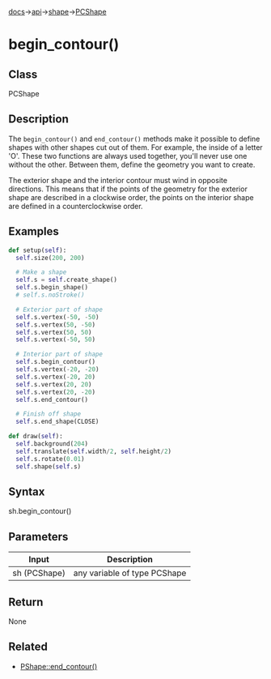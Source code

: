 [docs](/docs/)→[api](/docs/api)→[shape](/docs/api/shape/)→[PCShape](/docs/api/shape/PCShape/)

# begin_contour()

## Class

PCShape

## Description

The `begin_contour()` and `end_contour()` methods make it possible to define shapes with other shapes cut out of them. For example, the inside of a letter 'O'. These two functions are always used together, you'll never use one without the other. Between them, define the geometry you want to create.

The exterior shape and the interior contour must wind in opposite directions. This means that if the points of the geometry for the exterior shape are described in a clockwise order, the points on the interior shape are defined in a counterclockwise order.

## Examples

```py
def setup(self):
  self.size(200, 200)

  # Make a shape
  self.s = self.create_shape()
  self.s.begin_shape()
  # self.s.noStroke()

  # Exterior part of shape
  self.s.vertex(-50, -50)
  self.s.vertex(50, -50)
  self.s.vertex(50, 50)
  self.s.vertex(-50, 50)

  # Interior part of shape
  self.s.begin_contour()
  self.s.vertex(-20, -20)
  self.s.vertex(-20, 20)
  self.s.vertex(20, 20)
  self.s.vertex(20, -20)
  self.s.end_contour()

  # Finish off shape
  self.s.end_shape(CLOSE)

def draw(self):
  self.background(204)
  self.translate(self.width/2, self.height/2)
  self.s.rotate(0.01)
  self.shape(self.s)
```

## Syntax

sh.begin_contour()

## Parameters

| Input | Description |
|-------|-------------|
| sh	(PCShape) | any variable of type PCShape |

## Return

None

## Related

- [PShape::end_contour()](/docs/api/shape/PCShape/PCShape_end_contour_.md)
